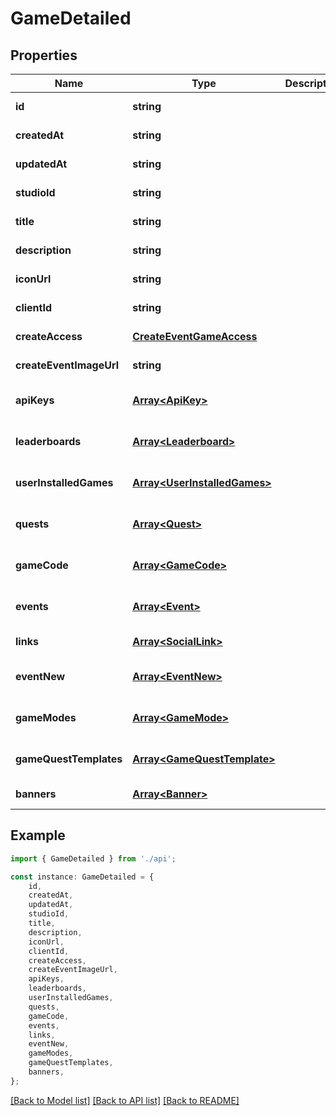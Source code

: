 # GameDetailed


## Properties

Name | Type | Description | Notes
------------ | ------------- | ------------- | -------------
**id** | **string** |  | [default to undefined]
**createdAt** | **string** |  | [default to undefined]
**updatedAt** | **string** |  | [default to undefined]
**studioId** | **string** |  | [default to undefined]
**title** | **string** |  | [default to undefined]
**description** | **string** |  | [default to undefined]
**iconUrl** | **string** |  | [default to undefined]
**clientId** | **string** |  | [default to undefined]
**createAccess** | [**CreateEventGameAccess**](CreateEventGameAccess.md) |  | [default to undefined]
**createEventImageUrl** | **string** |  | [default to undefined]
**apiKeys** | [**Array&lt;ApiKey&gt;**](ApiKey.md) |  | [optional] [default to undefined]
**leaderboards** | [**Array&lt;Leaderboard&gt;**](Leaderboard.md) |  | [optional] [default to undefined]
**userInstalledGames** | [**Array&lt;UserInstalledGames&gt;**](UserInstalledGames.md) |  | [optional] [default to undefined]
**quests** | [**Array&lt;Quest&gt;**](Quest.md) |  | [optional] [default to undefined]
**gameCode** | [**Array&lt;GameCode&gt;**](GameCode.md) |  | [optional] [default to undefined]
**events** | [**Array&lt;Event&gt;**](Event.md) |  | [optional] [default to undefined]
**links** | [**Array&lt;SocialLink&gt;**](SocialLink.md) |  | [default to undefined]
**eventNew** | [**Array&lt;EventNew&gt;**](EventNew.md) |  | [optional] [default to undefined]
**gameModes** | [**Array&lt;GameMode&gt;**](GameMode.md) |  | [optional] [default to undefined]
**gameQuestTemplates** | [**Array&lt;GameQuestTemplate&gt;**](GameQuestTemplate.md) |  | [optional] [default to undefined]
**banners** | [**Array&lt;Banner&gt;**](Banner.md) |  | [default to undefined]

## Example

```typescript
import { GameDetailed } from './api';

const instance: GameDetailed = {
    id,
    createdAt,
    updatedAt,
    studioId,
    title,
    description,
    iconUrl,
    clientId,
    createAccess,
    createEventImageUrl,
    apiKeys,
    leaderboards,
    userInstalledGames,
    quests,
    gameCode,
    events,
    links,
    eventNew,
    gameModes,
    gameQuestTemplates,
    banners,
};
```

[[Back to Model list]](../README.md#documentation-for-models) [[Back to API list]](../README.md#documentation-for-api-endpoints) [[Back to README]](../README.md)
